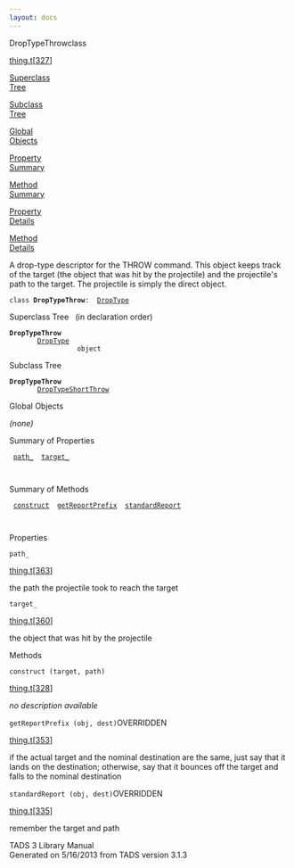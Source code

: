 ```yaml
---
layout: docs
---
```

<span class="title">DropTypeThrow</span><span class="type">class</span>

[thing.t](../file/thing.t.html)\[[327](../source/thing.t.html#327)\]

[Superclass  
Tree](#_SuperClassTree_)

[Subclass  
Tree](#_SubClassTree_)

[Global  
Objects](#_ObjectSummary_)

[Property  
Summary](#_PropSummary_)

[Method  
Summary](#_MethodSummary_)

[Property  
Details](#_Properties_)

[Method  
Details](#_Methods_)

<div class="fdesc">

A drop-type descriptor for the THROW command. This object keeps track of
the target (the object that was hit by the projectile) and the
projectile's path to the target. The projectile is simply the direct
object.

`class `**`DropTypeThrow`**` :   `[`DropType`](../object/DropType.html)

</div>

<span id="_SuperClassTree_"></span>

<div class="mjhd">

<span class="hdln">Superclass Tree</span>   (in declaration order)

</div>

**`DropTypeThrow`**  
`         `[`DropType`](../object/DropType.html)  
`                 object`  
<span id="_SubClassTree_"></span>

<div class="mjhd">

<span class="hdln">Subclass Tree</span>  

</div>

**`DropTypeThrow`**  
`         `[`DropTypeShortThrow`](../object/DropTypeShortThrow.html)  
<span id="_ObjectSummary_"></span>

<div class="mjhd">

<span class="hdln">Global Objects</span>  

</div>

*(none)* <span id="_PropSummary_"></span>

<div class="mjhd">

<span class="hdln">Summary of Properties</span>  

</div>

` `[`path_`](#path_)`  `[`target_`](#target_)`  `

` `

<span id="_MethodSummary_"></span>

<div class="mjhd">

<span class="hdln">Summary of Methods</span>  

</div>

` `[`construct`](#construct)`  `[`getReportPrefix`](#getReportPrefix)`  `[`standardReport`](#standardReport)`  `

` `

<span id="_Properties_"></span>

<div class="mjhd">

<span class="hdln">Properties</span>  

</div>

<span id="path_"></span>

`path_`

[thing.t](../file/thing.t.html)\[[363](../source/thing.t.html#363)\]

<div class="desc">

the path the projectile took to reach the target

</div>

<span id="target_"></span>

`target_`

[thing.t](../file/thing.t.html)\[[360](../source/thing.t.html#360)\]

<div class="desc">

the object that was hit by the projectile

</div>

<span id="_Methods_"></span>

<div class="mjhd">

<span class="hdln">Methods</span>  

</div>

<span id="construct"></span>

`construct (target, path)`

[thing.t](../file/thing.t.html)\[[328](../source/thing.t.html#328)\]

<div class="desc">

*no description available*

</div>

<span id="getReportPrefix"></span>

`getReportPrefix (obj, dest)`<span class="rem">OVERRIDDEN</span>

[thing.t](../file/thing.t.html)\[[353](../source/thing.t.html#353)\]

<div class="desc">

if the actual target and the nominal destination are the same, just say
that it lands on the destination; otherwise, say that it bounces off the
target and falls to the nominal destination

</div>

<span id="standardReport"></span>

`standardReport (obj, dest)`<span class="rem">OVERRIDDEN</span>

[thing.t](../file/thing.t.html)\[[335](../source/thing.t.html#335)\]

<div class="desc">

remember the target and path

</div>

<div class="ftr">

TADS 3 Library Manual  
Generated on 5/16/2013 from TADS version 3.1.3

</div>
